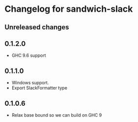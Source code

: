 # Changelog for sandwich-slack

## Unreleased changes

## 0.1.2.0

* GHC 9.6 support

## 0.1.1.0

* Windows support.
* Export SlackFormatter type

## 0.1.0.6

* Relax base bound so we can build on GHC 9
